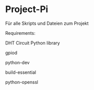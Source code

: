 # Project-Pi
Für alle Skripts und Dateien zum Projekt


Requirements:

DHT Circuit Python library

gpiod

python-dev

build-essential

python-openssl
